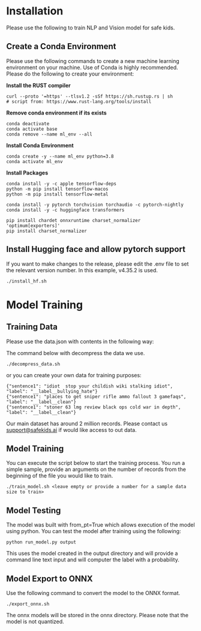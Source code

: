 <!---
Copyright 2023 Safe Kids LLC. All rights reserved.

See License of the Main Repository
-->

# Installation
Please use the following to train NLP and Vision model for safe kids.

## Create a Conda Environment
Please use the following commands to create a new machine learning environment on your machine. Use
of Conda is highly recommended. Please do the following to create your environment:

<b>Install the RUST compiler</b>

```console
curl --proto '=https' --tlsv1.2 -sSf https://sh.rustup.rs | sh
# script from: https://www.rust-lang.org/tools/install
```

<b>Remove conda environment if its exists</b>

``` console
conda deactivate
conda activate base
conda remove --name ml_env --all
```

<b>Install Conda Environment</b>
```console
conda create -y --name ml_env python=3.8
conda activate ml_env
```

<b>Install Packages</b>

```console
conda install -y -c apple tensorflow-deps
python -m pip install tensorflow-macos
python -m pip install tensorflow-metal

conda install -y pytorch torchvision torchaudio -c pytorch-nightly
conda install -y -c huggingface transformers

pip install chardet onnxruntime charset_normalizer 'optimum[exporters]'
pip install charset_normalizer
```

## Install Hugging face and allow pytorch support

If you want to make changes to the release, please edit the .env file to set the relevant version
number. In this example, v4.35.2 is used.

``` console
./install_hf.sh
```

# Model Training

## Training Data
Please use the data.json with contents in the following way:

The command below with decompress the data we use. 

```console
./decompress_data.sh
```

or you can create your own data for training purposes:

```
{"sentence1": "idiot  stop your childish wiki stalking idiot", "label": "__label__bullying_hate"}
{"sentence1": "places to get sniper rifle ammo fallout 3 gamefaqs", "label": "__label__clean"}
{"sentence1": "stoner 63 lmg review black ops cold war in depth", "label": "__label__clean"}
```

Our main dataset has around 2 million records. Please contact us support@safekids.ai if would
like access to out data.

## Model Training
You can execute the script below to start the training process. You run a simple sample, provide
an arguments on the number of records from the beginning of the file you would like to train. 

``` console
./train_model.sh <leave empty or provide a number for a sample data size to train>
```

## Model Testing
The model was built with from_pt=True which allows execution of the model using python. 
You can test the model after training using the following:

``` console
python run_model.py output
```

This uses the model created in the output directory and will provide a command line text input and 
will computer the label with a probability.

## Model Export to ONNX
Use the following command to convert the model to the ONNX format. 

``` console
./export_onnx.sh
```

The onnx models will be stored in the onnx directory. Please note that the model is not quantized.

